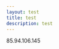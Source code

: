 ```yaml
---
layout: test
title: test
description: test
---
```


<html>
<body>
<p>85.94.106.145</p>
<p></p>
</body>

</html>
